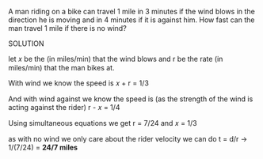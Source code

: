 A man riding on a bike can travel 1 mile in 3 minutes if the wind blows in the direction he is moving and in 4 minutes if it is against him. How fast can the man travel 1 mile if there is no wind?

SOLUTION

let 𝑥 be the (in miles/min) that the wind blows and r be the rate (in miles/min) that the man bikes at.

With wind we know the speed is 
𝑥 + r = 1/3

And with wind against we know the speed is (as the strength of the wind is acting against the rider)
r - 𝑥 = 1/4

Using simultaneous equations we get
r = 7/24 and 𝑥 = 1/3

as with no wind we only care about the rider velocity we can do 
t = d/r  -> 1/(7/24) = **24/7 miles**
